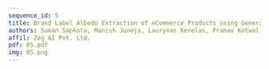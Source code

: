 ```yaml
---
sequence_id: 5
title: Brand Label Albedo Extraction of eCommerce Products using Generative Adversarial Network
authors: Suman Sapkota, Manish Juneja, Laurynas Kerelas, Pranav Kotwal, Binod Bhattaria
affil: Zeg AI Pvt. Ltd.
pdf: 05.pdf
img: 05.png
---
```

